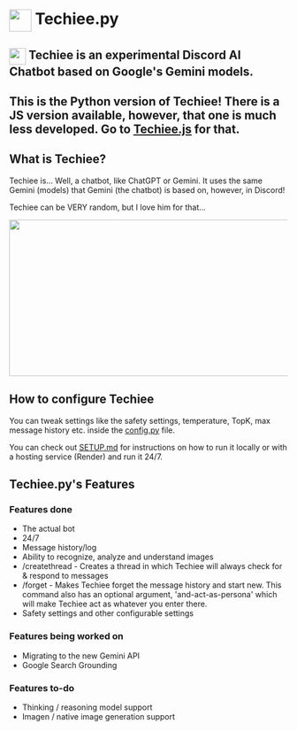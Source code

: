# <img src="https://github.com/MerBudd/Techiee.js/assets/82082386/43cc9180-c22f-4418-8949-9834a5066089" width="40" height="40" align=top> Techiee.py

## <img src="https://github.com/MerBudd/Techiee.js/assets/82082386/43cc9180-c22f-4418-8949-9834a5066089" width="30" height="30" align=top> Techiee is an experimental Discord AI Chatbot based on Google's Gemini models.

## This is the Python version of Techiee! There is a JS version available, however, that one is much less developed. Go to [Techiee.js](https://github.com/MerBudd/Techiee.js) for that.

## What is Techiee?

Techiee is... Well, a chatbot, like ChatGPT or Gemini. It uses the same Gemini (models) that Gemini (the chatbot) is based on, however, in Discord!

Techiee can be VERY random, but I love him for that...

<img src="https://github.com/MerBudd/Techiee.js/assets/82082386/d9b79ff9-9274-4959-8cd6-317026625c84" width=540 height=283>


## How to configure Techiee

You can tweak settings like the safety settings, temperature, TopK, max message history etc. inside the [config.py](https://github.com/MerBudd/Techiee.py/blob/new-api-transition/config.py) file.

You can check out [SETUP.md](https://github.com/MerBudd/Techiee.py/blob/new-api-transition/SETUP.md) for instructions on how to run it locally or with a hosting service (Render) and run it 24/7.


## Techiee.py's Features

### Features done

- The actual bot
- 24/7
- Message history/log
- Ability to recognize, analyze and understand images
- /createthread - Creates a thread in which Techiee will always check for & respond to messages
- /forget - Makes Techiee forget the message history and start new. This command also has an optional argument, 'and-act-as-persona' which will make Techiee act as whatever you enter there.
- Safety settings and other configurable settings

### Features being worked on

- Migrating to the new Gemini API
- Google Search Grounding

### Features to-do

- Thinking / reasoning model support
- Imagen / native image generation support
